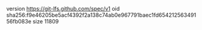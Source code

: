 version https://git-lfs.github.com/spec/v1
oid sha256:f9e46205be5acf4392f2a138c74ab0e967791baec1fd65421256349156fb083e
size 11809
